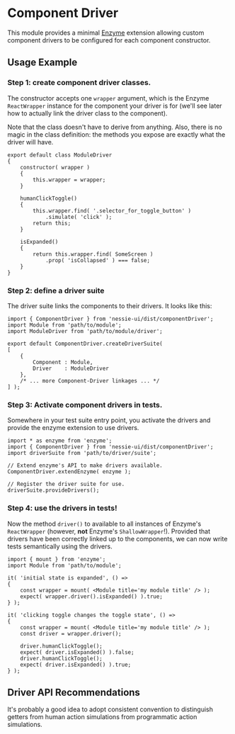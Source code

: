 Component Driver
================

This module provides a minimal [Enzyme](https://github.com/airbnb/enzyme)
extension allowing custom component drivers to be configured for each component
constructor.


Usage Example
-------------

### Step 1: create component driver classes.

The constructor accepts one `wrapper` argument, which is the Enzyme `ReactWrapper`
instance for the component your driver is for (we'll see later how to actually
link the driver class to the component).

Note that the class doesn't have to derive from anything. Also, there is no
magic in the class definition: the methods you expose are exactly what the
driver will have.

```es6
export default class ModuleDriver
{
    constructor( wrapper )
    {
        this.wrapper = wrapper;
    }

    humanClickToggle()
    {
        this.wrapper.find( '.selector_for_toggle_button' )
            .simulate( 'click' );
        return this;
    }

    isExpanded()
    {
        return this.wrapper.find( SomeScreen )
            .prop( 'isCollapsed' ) === false;
    }
}
```


### Step 2: define a driver suite

The driver suite links the components to their drivers. It looks like this:


```es6
import { ComponentDriver } from 'nessie-ui/dist/componentDriver';
import Module from 'path/to/module';
import ModuleDriver from 'path/to/module/driver';

export default ComponentDriver.createDriverSuite(
[
    {
        Component : Module,
        Driver    : ModuleDriver
    },
    /* ... more Component-Driver linkages ... */
] );
```


### Step 3: Activate component drivers in tests.

Somewhere in your test suite entry point, you activate the drivers and provide
the enzyme extension to use drivers.


```es6
import * as enzyme from 'enzyme';
import { ComponentDriver } from 'nessie-ui/dist/componentDriver';
import driverSuite from 'path/to/driver/suite';

// Extend enzyme's API to make drivers available.
ComponentDriver.extendEnzyme( enzyme );

// Register the driver suite for use.
driverSuite.provideDrivers();
```


### Step 4: use the drivers in tests!

Now the method `driver()` to available to all instances of Enzyme's `ReactWrapper`
(however, **not** Enzyme's `ShallowWrapper`!). Provided that drivers have been
correctly linked up to the components, we can now write tests semantically
using the drivers.

```es6
import { mount } from 'enzyme';
import Module from 'path/to/module';

it( 'initial state is expanded', () =>
{
    const wrapper = mount( <Module title='my module title' /> );
    expect( wrapper.driver().isExpanded() ).true;
} );

it( 'clicking toggle changes the toggle state', () =>
{
    const wrapper = mount( <Module title='my module title' /> );
    const driver = wrapper.driver();

    driver.humanClickToggle();
    expect( driver.isExpanded() ).false;
    driver.humanClickToggle();
    expect( driver.isExpanded() ).true;
} );
```

Driver API Recommendations
--------------------------

It's probably a good idea to adopt consistent convention to distinguish
getters from human action simulations from programmatic action simulations.
